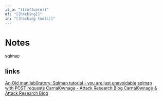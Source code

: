 ```yaml
---
is_a: "[[software]]"
of: "[[hacking]]"
in: "[[hacking tools]]"
---
```

# Notes
sqlmap

## links
[An Old man lab0ratory: Sqlmap tutorial - you are just unavoidable](http://oldmanlab.blogspot.com/2012/03/sqlmap-tutorial-you-are-just.html)
[sqlmap with POST requests Carnal0wnage - Attack Research Blog Carnal0wnage & Attack Research Blog](http://carnal0wnage.attackresearch.com/2011/03/sqlmap-with-post-requests.html)
